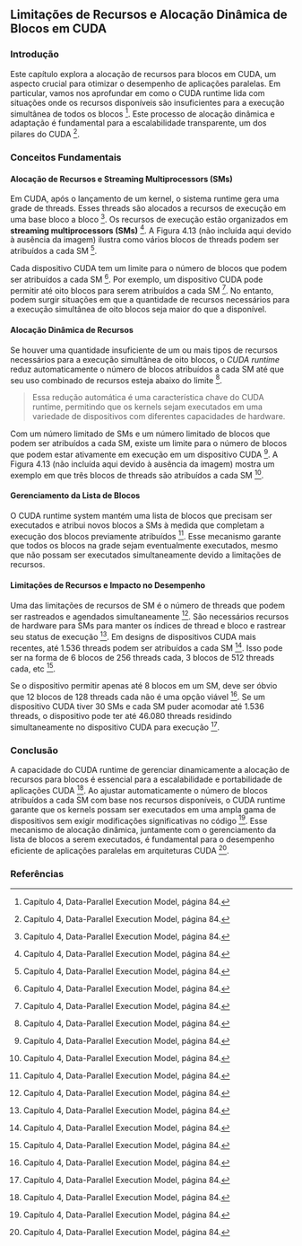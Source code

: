 ## Limitações de Recursos e Alocação Dinâmica de Blocos em CUDA

### Introdução
Este capítulo explora a alocação de recursos para blocos em CUDA, um aspecto crucial para otimizar o desempenho de aplicações paralelas. Em particular, vamos nos aprofundar em como o CUDA runtime lida com situações onde os recursos disponíveis são insuficientes para a execução simultânea de todos os blocos [^1]. Este processo de alocação dinâmica e adaptação é fundamental para a escalabilidade transparente, um dos pilares do CUDA [^21].

### Conceitos Fundamentais

#### Alocação de Recursos e Streaming Multiprocessors (SMs)
Em CUDA, após o lançamento de um kernel, o sistema runtime gera uma grade de threads. Esses threads são alocados a recursos de execução em uma base bloco a bloco [^21].  Os recursos de execução estão organizados em **streaming multiprocessors (SMs)** [^21]. A Figura 4.13 (não incluída aqui devido à ausência da imagem) ilustra como vários blocos de threads podem ser atribuídos a cada SM [^21].

Cada dispositivo CUDA tem um limite para o número de blocos que podem ser atribuídos a cada SM [^21]. Por exemplo, um dispositivo CUDA pode permitir até oito blocos para serem atribuídos a cada SM [^21]. No entanto, podem surgir situações em que a quantidade de recursos necessários para a execução simultânea de oito blocos seja maior do que a disponível.

#### Alocação Dinâmica de Recursos
Se houver uma quantidade insuficiente de um ou mais tipos de recursos necessários para a execução simultânea de oito blocos, o *CUDA runtime* reduz automaticamente o número de blocos atribuídos a cada SM até que seu uso combinado de recursos esteja abaixo do limite [^1].

> Essa redução automática é uma característica chave do CUDA runtime, permitindo que os kernels sejam executados em uma variedade de dispositivos com diferentes capacidades de hardware.

Com um número limitado de SMs e um número limitado de blocos que podem ser atribuídos a cada SM, existe um limite para o número de blocos que podem estar ativamente em execução em um dispositivo CUDA [^1]. A Figura 4.13 (não incluída aqui devido à ausência da imagem) mostra um exemplo em que três blocos de threads são atribuídos a cada SM [^21].

#### Gerenciamento da Lista de Blocos
O CUDA runtime system mantém uma lista de blocos que precisam ser executados e atribui novos blocos a SMs à medida que completam a execução dos blocos previamente atribuídos [^1].  Esse mecanismo garante que todos os blocos na grade sejam eventualmente executados, mesmo que não possam ser executados simultaneamente devido a limitações de recursos.

#### Limitações de Recursos e Impacto no Desempenho
Uma das limitações de recursos de SM é o número de threads que podem ser rastreados e agendados simultaneamente [^21].  São necessários recursos de hardware para SMs para manter os índices de thread e bloco e rastrear seu status de execução [^21]. Em designs de dispositivos CUDA mais recentes, até 1.536 threads podem ser atribuídos a cada SM [^21]. Isso pode ser na forma de 6 blocos de 256 threads cada, 3 blocos de 512 threads cada, etc [^21].

Se o dispositivo permitir apenas até 8 blocos em um SM, deve ser óbvio que 12 blocos de 128 threads cada não é uma opção viável [^21]. Se um dispositivo CUDA tiver 30 SMs e cada SM puder acomodar até 1.536 threads, o dispositivo pode ter até 46.080 threads residindo simultaneamente no dispositivo CUDA para execução [^21].

### Conclusão
A capacidade do CUDA runtime de gerenciar dinamicamente a alocação de recursos para blocos é essencial para a escalabilidade e portabilidade de aplicações CUDA [^21]. Ao ajustar automaticamente o número de blocos atribuídos a cada SM com base nos recursos disponíveis, o CUDA runtime garante que os kernels possam ser executados em uma ampla gama de dispositivos sem exigir modificações significativas no código [^1]. Esse mecanismo de alocação dinâmica, juntamente com o gerenciamento da lista de blocos a serem executados, é fundamental para o desempenho eficiente de aplicações paralelas em arquiteturas CUDA [^1].

### Referências
[^1]: Capítulo 4, Data-Parallel Execution Model, página 84.
[^21]: Capítulo 4, Data-Parallel Execution Model, página 84.
<!-- END -->